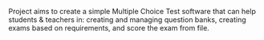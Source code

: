 Project aims to create a simple Multiple Choice Test software that can help students & teachers in: creating and managing question banks, creating exams based on requirements, and score the exam from file. 
